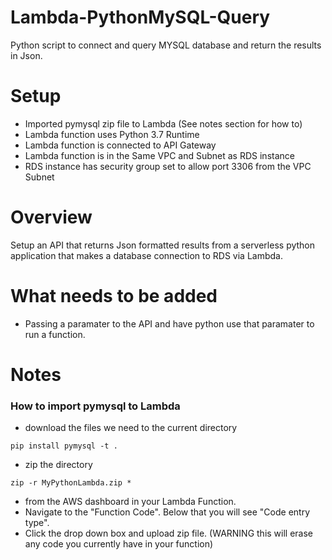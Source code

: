 # Lambda-PythonMySQL-Query
Python script to connect and query MYSQL database and return the results in Json. 

# Setup
* Imported pymysql zip file to Lambda (See notes section for how to)
* Lambda function uses Python 3.7 Runtime
* Lambda function is connected to API Gateway 
* Lambda function is in the Same VPC and Subnet as RDS instance
* RDS instance has security group set to allow port 3306 from the VPC Subnet

# Overview
Setup an API that returns Json formatted results from a serverless python application that makes a database connection to RDS via Lambda. 

# What needs to be added
* Passing a paramater to the API and have python use that paramater to run a function.


# Notes
### How to import pymysql to Lambda
* download the files we need to the current directory
```
pip install pymysql -t .
```
* zip the directory
```
zip -r MyPythonLambda.zip * 
```
* from the AWS dashboard in your Lambda Function.
* Navigate to the "Function Code". Below that you will see "Code entry type".
* Click the drop down box and upload zip file. (WARNING this will erase any code you currently have in your function)